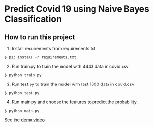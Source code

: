 # Predict Covid 19 using Naive Bayes Classification

## How to run this project
1. Install requirements from requirements.txt
``` 
$ pip install -r requirements.txt
```

2. Run train.py to train the model with 4443 data in covid.csv
```
$ python train.py
```

3. Run test.py to train the model with last 1000 data in covid.csv
```
$ python test.py
```

4. Run main.py and choose the features to predict the probability.
```
$ python main.py
```

See the <a href="https://drive.google.com/file/d/1N64YR8kU8mBZZDOp1GU230hlP31Rmzj4/view?usp=share_link">demo video</a>
